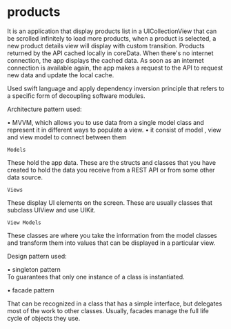 # products
It is an application that display products list in a UICollectionView that can be scrolled infinitely to load more products, when a product is selected, a new product details view will display with custom transition.
Products returned by the API cached locally in coreData. When there's no internet connection, the app displays the cached data. As soon as an internet connection is available again, the app makes a request to the API to request new data and update the local cache.

Used swift language and apply dependency inversion principle that refers to a specific form of decoupling software modules.

Architecture pattern used: 

•	MVVM, which allows you to use data from a single model class and represent it in different ways to populate a view.
•	it consist of model , view and view model to connect between them 

	Models
These hold the app data. These are the structs and classes that you have created to hold the data you receive from a REST API or from some other data source.

	Views
These display UI elements on the screen. These are usually classes that subclass UIView and use UIKit.

	View Models
These classes are where you take the information from the model classes and transform them into values that can be displayed in a particular view.


Design pattern used: 

•	singleton pattern  
To guarantees that only one instance of a class is instantiated.

•	facade pattern 

That can be recognized in a class that has a simple interface, but delegates most of the work to other classes. Usually, facades manage the full life cycle of objects they use.
